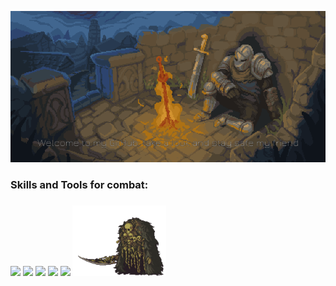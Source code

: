 

</p alaing="center">
<img src="https://github.com/Higlik/Higlik/blob/main/BG.gif" width= "1000" />
<p aling="center">

 <h3 aling="left">Skills and Tools for combat: <h3>
    <img src="https://cdn.jsdelivr.net/gh/devicons/devicon/icons/java/java-original-wordmark.svg" width="70" />
    <img src="https://cdn.jsdelivr.net/gh/devicons/devicon/icons/spring/spring-original-wordmark.svg" width="70"  />
    <img src="https://cdn.jsdelivr.net/gh/devicons/devicon/icons/python/python-original-wordmark.svg" width= "70"/>
    <img src="https://cdn.jsdelivr.net/gh/devicons/devicon/icons/mysql/mysql-original-wordmark.svg" width="70"/>



   
   <img src="https://cdn.jsdelivr.net/gh/devicons/devicon/icons/javascript/javascript-original.svg" width="70" />

   
   
   
   <img aling = "right" src="https://github.com/Higlik/Higlik/blob/main/CD.gif" width = "150" />
   
   
   
   


 
